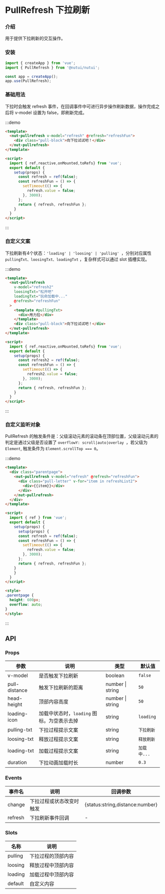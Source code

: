 #  PullRefresh 下拉刷新

### 介绍

用于提供下拉刷新的交互操作。

### 安装

```javascript
import { createApp } from 'vue';
import { PullRefresh } from '@nutui/nutui';

const app = createApp();
app.use(PullRefresh);
```

### 基础用法

下拉时会触发 refresh 事件，在回调事件中可进行异步操作刷新数据，操作完成之后将 v-model 设置为 false，即刷新完成。

:::demo

```html
<template>
  <nut-pullrefresh v-model="refresh" @refresh="refreshFun">
    <div class="pull-block">向下拉试试吧！</div>
  </nut-pullrefresh>
</template>

<script>
  import { ref,reactive,onMounted,toRefs} from 'vue';
  export default {
    setup(props) {
      const refresh = ref(false);
      const refreshFun = () => {  
        setTimeout(() => {
          refresh.value = false;
        }, 3000);
      };
      return { refresh, refreshFun };
    }
  }
</script>

```
:::
### 自定义文案

下拉刷新有4个状态：`'loading' | 'loosing' | 'pulling' `，分别对应属性 `pullingTxt、loosingTxt、loadingTxt` ，复杂样式可以通过 slot 插槽实现。

:::demo

```html
<template>
  <nut-pullrefresh
    v-model="refresh2"
    loosingTxt="松开吧"
    loadingTxt="玩命加载中..."
    @refresh="refreshFun"
  >
    <template #pullingTxt>
      <div>用力拉</div>
    </template>
    <div class="pull-block">向下拉试试吧！</div>
  </nut-pullrefresh>
</template>

<script>
  import { ref,reactive,onMounted,toRefs} from 'vue';
  export default {
    setup(props) {
      const refresh2 = ref(false);
      const refreshFun = () => {  
        setTimeout(() => {
          refresh2.value = false;
        }, 3000);
      };
      return { refresh, refreshFun };
    }
  }
</script>

```
:::
### 自定义监听对象

PullRefresh 的触发条件是：父级滚动元素的滚动条在顶部位置，父级滚动元素的判定是通过父级是否设置了 `overflowY: scroll|auto|overlay `，若父级为 `Element`, 触发条件为 `Element.scrollTop === 0`。

:::demo

```html
<template>
  <div class="parentpage">
    <nut-pullrefresh v-model="refresh" @refresh="refreshFun">
      <div class="pull-letter" v-for="item in refreshList2">
        <div>{{item}}</div>
      </div>
    </nut-pullrefresh>
  </div>
</template>

<script>
  import { ref } from 'vue';
  export default {
    setup(props) {
      setup(props) {
      const refresh = ref(false);
      const refreshFun = () => {  
        setTimeout(() => {
          refresh.value = false;
        }, 3000);
      };
      return { refresh, refreshFun };
    }
    }
  }
</script>

<style>
.parentpage {
  height: 600px;
  overflow: auto;
}
</style>
```
:::

## API

### Props

| 参数         | 说明                             | 类型   | 默认值           |
|--------------|----------------------------------|--------|------------------|
| v-model        | 是否触发下拉刷新               | boolean | `false`                |
| pull-distance         | 触发下拉刷新的距离 | number \| string | `50`               |
| head-height | 顶部内容高度     | number \| string | `50`  |
| loading-icon         | 加载中状态时，`loading` 图标。为空表示去掉        | string | `loading`            |
| pulling-txt         | 下拉过程提示文案                       | string | `下拉刷新`            |
| loosing-txt         | 释放过程提示文案                       | string | `释放刷新`            |
| loading-txt        | 加载过程提示文案                         | string | `加载中...`                |
| duration       | 下拉动画加载时长                         | number | `0.3 `               |

### Events

| 事件名 | 说明           | 回调参数     |
|--------|----------------|--------------|
| change  | 下拉过程或状态改变时触发 | {status:string,distance:number} |
| refresh  | 下拉刷新事件回调 | - |

### Slots

| 名称 | 说明           | 
|--------|----------------|
| pulling  | 下拉过程的顶部内容 |
| loosing  | 释放过程中顶部内容 |
| loading  | 加载过程中顶部内容 |
| default  | 自定义内容 |
